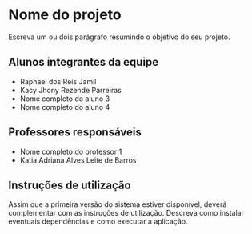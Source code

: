 # Nome do projeto

Escreva um ou dois parágrafo resumindo o objetivo do seu projeto.

## Alunos integrantes da equipe

* Raphael dos Reis Jamil
* Kacy Jhony Rezende Parreiras
* Nome completo do aluno 3
* Nome completo do aluno 4

## Professores responsáveis

* Nome completo do professor 1
* Katia Adriana Alves Leite de Barros

## Instruções de utilização

Assim que a primeira versão do sistema estiver disponível, deverá complementar com as instruções de utilização. Descreva como instalar eventuais dependências e como executar a aplicação.
